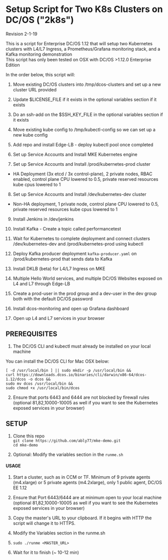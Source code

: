 # Setup Script for Two K8s Clusters on DC/OS ("2k8s")
Revision 2-1-19

This is a script for Enterprise DC/OS 1.12 that will setup two Kubernetes clusters with L4/L7 Ingress, a Prometheus/Grafana monitoring stack, and a Kafka monitoring demonstration  
This script has only been tested on OSX with DC/OS >1.12.0 Enterprise Edition  

In the order below, this script will:

1. Move existing DC/OS clusters into /tmp/dcos-clusters and set up a new cluster URL provided

2. Update $LICENSE_FILE if it exists in the optional variables section if it exists

3. Do an ssh-add on the $SSH_KEY_FILE in the optional variables section if it exists

4. Move existing kube config to /tmp/kubectl-config so we can set up a new kube config

5. Add repo and install Edge-LB - deploy kubectl pool once completed

6. Set up Service Accounts and Install MKE Kubernetes engine

7. Set up Service Accounts and Install /prod/kubernetes-prod cluster
- HA Deployment (3x etcd / 3x control-plane), 2 private nodes, RBAC enabled, control plane CPU lowered to 0.5, private reserved resources kube cpus lowered to 1     

8. Set up Service Accounts and Install /dev/kubernetes-dev cluster
- Non-HA deployment, 1 private node, control plane CPU lowered to 0.5, private reserved resources kube cpus lowered to 1  

9. Install Jenkins in /dev/jenkins

10. Install Kafka - Create a topic called performancetest

11. Wait for Kubernetes to complete deployment and connect clusters /dev/kubernetes-dev and /prod/kubernetes-prod using kubectl

12. Deploy Kafka producer deployment `kafka-producer.yaml` on /prod/kubernetes-prod that sends data to Kafka

13. Install DKLB (beta) for L4/L7 Ingress on MKE

14. Multiple Hello World services, and multiple DC/OS Websites exposed on L4 and L7 through Edge-LB

15. Create a prod-user in the prod group and a dev-user in the dev group both with the default DC/OS password

16. Install dcos-monitoring and open up Grafana dashboard

17. Open up L4 and L7 services in your browser

## PREREQUISITES

1. The DC/OS CLI and kubectl must already be installed on your local machine

You can install the DC/OS CLI for Mac OSX below:
```
[ -d /usr/local/bin ] || sudo mkdir -p /usr/local/bin &&
curl https://downloads.dcos.io/binaries/cli/darwin/x86-64/dcos-1.12/dcos -o dcos &&
sudo mv dcos /usr/local/bin &&
sudo chmod +x /usr/local/bin/dcos
```

2. Ensure that ports 6443 and 6444 are not blocked by firewall rules (optional 81,82,10000-10005 as well if you want to see the Kubernetes exposed services in your browser)

## SETUP

1. Clone this repo  
   `git clone https://github.com/ably77/mke-demo.git`  
   `cd mke-demo`

2. Optional: Modify the variables section in the `runme.sh`

#### USAGE

1. Start a cluster, such as in CCM or TF. Minimum of 9 private agents (m4.xlarge) or 5 private agents (m4.2xlarge), only 1 public agent, DC/OS EE 1.12

2. Ensure that Port 6443/6444 are at minimum open to your local machine (optional 81,82,10000-10005 as well if you want to see the Kubernetes exposed services in your browser)

3. Copy the master's URL to your clipboard. If it begins with HTTP the script will change it to HTTPS.

4. Modify the Variables section in the runme.sh

5. `sudo ./runme <MASTER_URL>`

6. Wait for it to finish (~ 10-12 min)
